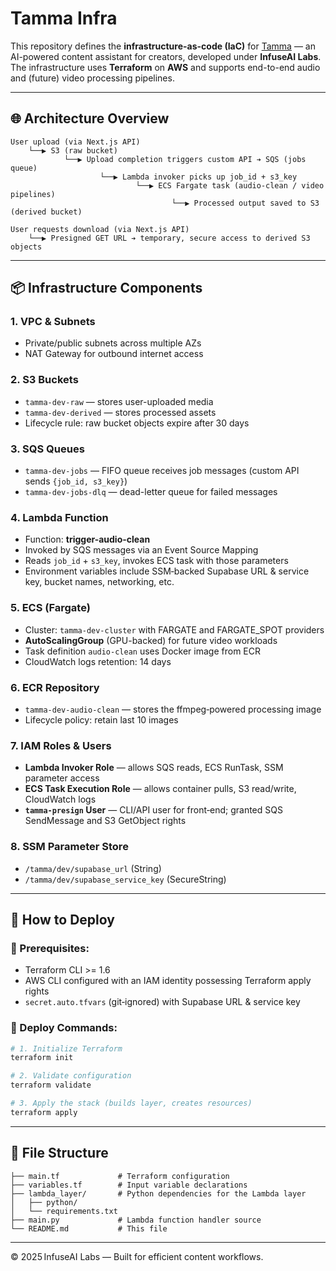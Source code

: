 # Tamma Infra

This repository defines the **infrastructure-as-code (IaC)** for [Tamma](https://tamma.infuseailabs.com) — an AI-powered content assistant for creators, developed under **InfuseAI Labs**. The infrastructure uses **Terraform** on **AWS** and supports end-to-end audio and (future) video processing pipelines.

---

## 🌐 Architecture Overview

```text
User upload (via Next.js API)
    └──▶ S3 (raw bucket)
            └──▶ Upload completion triggers custom API ➔ SQS (jobs queue)
                    └──▶ Lambda invoker picks up job_id + s3_key
                            └──▶ ECS Fargate task (audio-clean / video pipelines)
                                    └──▶ Processed output saved to S3 (derived bucket)

User requests download (via Next.js API)
    └──▶ Presigned GET URL ➔ temporary, secure access to derived S3 objects
```

---

## 📦 Infrastructure Components

### 1. **VPC & Subnets**
- Private/public subnets across multiple AZs
- NAT Gateway for outbound internet access

### 2. **S3 Buckets**
- `tamma-dev-raw` — stores user-uploaded media
- `tamma-dev-derived` — stores processed assets
- Lifecycle rule: raw bucket objects expire after 30 days

### 3. **SQS Queues**
- `tamma-dev-jobs` — FIFO queue receives job messages (custom API sends `{job_id, s3_key}`)
- `tamma-dev-jobs-dlq` — dead-letter queue for failed messages

### 4. **Lambda Function**
- Function: **trigger-audio-clean**
- Invoked by SQS messages via an Event Source Mapping
- Reads `job_id` + `s3_key`, invokes ECS task with those parameters
- Environment variables include SSM‑backed Supabase URL & service key, bucket names, networking, etc.

### 5. **ECS (Fargate)**
- Cluster: `tamma-dev-cluster` with FARGATE and FARGATE_SPOT providers
- **AutoScalingGroup** (GPU-backed) for future video workloads
- Task definition `audio-clean` uses Docker image from ECR
- CloudWatch logs retention: 14 days

### 6. **ECR Repository**
- `tamma-dev-audio-clean` — stores the ffmpeg‑powered processing image
- Lifecycle policy: retain last 10 images

### 7. **IAM Roles & Users**
- **Lambda Invoker Role** — allows SQS reads, ECS RunTask, SSM parameter access
- **ECS Task Execution Role** — allows container pulls, S3 read/write, CloudWatch logs
- **`tamma-presign` User** — CLI/API user for front‑end; granted SQS SendMessage and S3 GetObject rights

### 8. **SSM Parameter Store**
- `/tamma/dev/supabase_url` (String)
- `/tamma/dev/supabase_service_key` (SecureString)

---

## 🧪 How to Deploy

### 🔧 Prerequisites:
- Terraform CLI >= 1.6
- AWS CLI configured with an IAM identity possessing Terraform apply rights
- `secret.auto.tfvars` (git‑ignored) with Supabase URL & service key

### 🚀 Deploy Commands:

```bash
# 1. Initialize Terraform
terraform init

# 2. Validate configuration
terraform validate

# 3. Apply the stack (builds layer, creates resources)
terraform apply
```

---

## 📁 File Structure

```
├── main.tf             # Terraform configuration
├── variables.tf        # Input variable declarations
├── lambda_layer/       # Python dependencies for the Lambda layer
│   ├── python/
│   └── requirements.txt
├── main.py             # Lambda function handler source
└── README.md           # This file
```

---

© 2025 InfuseAI Labs — Built for efficient content workflows.

